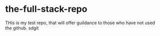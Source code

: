 # the-full-stack-repo

THis is my test repo, that will offer guildance to those who have not used the github. sdgit 